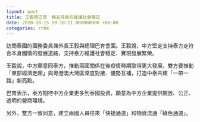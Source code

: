 ```yaml
---
layout: post
title: 王毅晤巴育　稱支持泰方維護社會穩定
date: 2020-10-15 19:18:21.000000000 +08:00
categories: rthk
---
```


訪問泰國的國務委員兼外長王毅與總理巴育會面。王毅說，中方堅定支持泰方走符合本身國情的發展道路，支持泰方維護社會穩定、實現發展繁榮。

王毅說，中方願意同泰方，推動兩國關係在後疫情時期取得更大發展，雙方要推動「東部經濟走廊」與粵港澳大灣區深度對接、優勢互補，打造中泰共建「一帶一路」新亮點。

巴育表示，泰方期待中方企業更多到泰國投資，願意為中方企業提供開放、公正、透明的營商環境。

另外，雙方一致同意，建立兩國人員往來「快捷通道」和物資流通「綠色通道」。
　　

